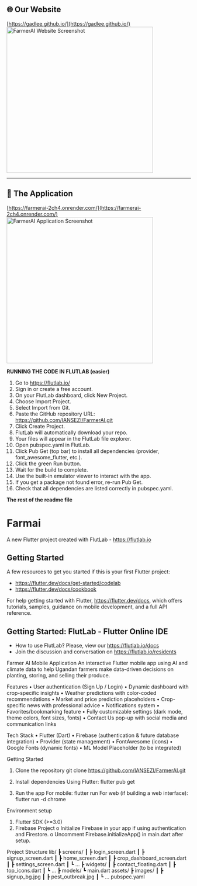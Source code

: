 ## 🌐 Our Website  
[https://gadlee.github.io/](https://gadlee.github.io/)  
<img src="https://github.com/user-attachments/assets/1f6fb968-30be-4282-a776-c33a048aa27e" alt="FarmerAI Website Screenshot" width="400" />

---

## 🚜 The Application  
[https://farmerai-2ch4.onrender.com/](https://farmerai-2ch4.onrender.com/)  
<img src="https://github.com/user-attachments/assets/4ba80e07-1cc9-4e05-905f-3576d46c2683" alt="FarmerAI Application Screenshot" width="400" />

 
 **RUNNING THE CODE IN FLUTLAB (easier)**

1. Go to https://flutlab.io/
2. Sign in or create a free account.
3. On your FlutLab dashboard, click New Project.
4. Choose Import Project.
5. Select Import from Git.
6. Paste the GitHub repository URL: https://github.com/IANSEZI/FarmerAI.git
7. Click Create Project.
8. FlutLab will automatically download your repo.
9. Your files will appear in the FlutLab file explorer.
10. Open pubspec.yaml in FlutLab.
11. Click Pub Get (top bar) to install all dependencies (provider, font_awesome_flutter, etc.).
12. Click the green Run button.
13. Wait for the build to complete.
14. Use the built-in emulator viewer to interact with the app.
15. If you get a package not found error, re-run Pub Get.
16. Check that all dependencies are listed correctly in pubspec.yaml.

**The rest of the readme file**

# Farmai

A new Flutter project created with FlutLab - https://flutlab.io

## Getting Started

A few resources to get you started if this is your first Flutter project:

- https://flutter.dev/docs/get-started/codelab
- https://flutter.dev/docs/cookbook

For help getting started with Flutter,
https://flutter.dev/docs, which offers tutorials,
samples, guidance on mobile development, and a full API reference.

## Getting Started: FlutLab - Flutter Online IDE

- How to use FlutLab? Please, view our https://flutlab.io/docs
- Join the discussion and conversation on https://flutlab.io/residents

Farmer AI Mobile Application
An interactive Flutter mobile app using AI and climate data to help Ugandan farmers make data-driven decisions on planting, storing, and selling their produce.

Features
•	User authentication (Sign Up / Login)
•	Dynamic dashboard with crop-specific insights
•	Weather predictions with color-coded recommendations
•	Market and price prediction placeholders
•	Crop-specific news with professional advice
•	Notifications system
•	Favorites/bookmarking feature
•	Fully customizable settings (dark mode, theme colors, font sizes, fonts)
•	Contact Us pop-up with social media and communication links

Tech Stack
•	Flutter (Dart)
•	Firebase (authentication & future database integration)
•	Provider (state management)
•	FontAwesome (icons)
•	Google Fonts (dynamic fonts)
•	ML Model Placeholder (to be integrated)

Getting Started
1. Clone the repository
git clone https://github.com/IANSEZI/FarmerAI.git

2. Install dependencies
Using Flutter:
flutter pub get

3. Run the app
For mobile:
flutter run
For web (if building a web interface):
flutter run -d chrome

Environment setup
1.	Flutter SDK (>=3.0)
2.	Firebase Project
o	Initialize Firebase in your app if using authentication and Firestore.
o	Uncomment Firebase.initializeApp() in main.dart after setup.

Project Structure
lib/
 ┣ screens/
 ┃ ┣ login_screen.dart
 ┃ ┣ signup_screen.dart
 ┃ ┣ home_screen.dart
 ┃ ┣ crop_dashboard_screen.dart
 ┃ ┣ settings_screen.dart
 ┃ ┗ ...
 ┣ widgets/
 ┃ ┣ contact_floating.dart
 ┃ ┣ top_icons.dart
 ┃ ┗ ...
 ┣ models/
 ┗ main.dart
assets/
 ┣ images/
 ┃ ┣ signup_bg.jpg
 ┃ ┣ pest_outbreak.jpg
 ┃ ┗ ...
pubspec.yaml
            
